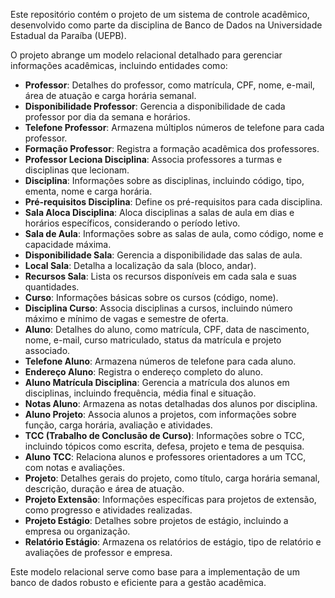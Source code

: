 Este repositório contém o projeto de um sistema de controle acadêmico, desenvolvido como parte da disciplina de Banco de Dados na Universidade Estadual da Paraíba (UEPB).

O projeto abrange um modelo relacional detalhado para gerenciar informações acadêmicas, incluindo entidades como:

* **Professor**: Detalhes do professor, como matrícula, CPF, nome, e-mail, área de atuação e carga horária semanal.
* **Disponibilidade Professor**: Gerencia a disponibilidade de cada professor por dia da semana e horários.
* **Telefone Professor**: Armazena múltiplos números de telefone para cada professor.
* **Formação Professor**: Registra a formação acadêmica dos professores.
* **Professor Leciona Disciplina**: Associa professores a turmas e disciplinas que lecionam.
* **Disciplina**: Informações sobre as disciplinas, incluindo código, tipo, ementa, nome e carga horária.
* **Pré-requisitos Disciplina**: Define os pré-requisitos para cada disciplina.
* **Sala Aloca Disciplina**: Aloca disciplinas a salas de aula em dias e horários específicos, considerando o período letivo.
* **Sala de Aula**: Informações sobre as salas de aula, como código, nome e capacidade máxima.
* **Disponibilidade Sala**: Gerencia a disponibilidade das salas de aula.
* **Local Sala**: Detalha a localização da sala (bloco, andar).
* **Recursos Sala**: Lista os recursos disponíveis em cada sala e suas quantidades.
* **Curso**: Informações básicas sobre os cursos (código, nome).
* **Disciplina Curso**: Associa disciplinas a cursos, incluindo número máximo e mínimo de vagas e semestre de oferta.
* **Aluno**: Detalhes do aluno, como matrícula, CPF, data de nascimento, nome, e-mail, curso matriculado, status da matrícula e projeto associado.
* **Telefone Aluno**: Armazena números de telefone para cada aluno.
* **Endereço Aluno**: Registra o endereço completo do aluno.
* **Aluno Matrícula Disciplina**: Gerencia a matrícula dos alunos em disciplinas, incluindo frequência, média final e situação.
* **Notas Aluno**: Armazena as notas detalhadas dos alunos por disciplina.
* **Aluno Projeto**: Associa alunos a projetos, com informações sobre função, carga horária, avaliação e atividades.
* **TCC (Trabalho de Conclusão de Curso)**: Informações sobre o TCC, incluindo tópicos como escrita, defesa, projeto e tema de pesquisa.
* **Aluno TCC**: Relaciona alunos e professores orientadores a um TCC, com notas e avaliações.
* **Projeto**: Detalhes gerais do projeto, como título, carga horária semanal, descrição, duração e área de atuação.
* **Projeto Extensão**: Informações específicas para projetos de extensão, como progresso e atividades realizadas.
* **Projeto Estágio**: Detalhes sobre projetos de estágio, incluindo a empresa ou organização.
* **Relatório Estágio**: Armazena os relatórios de estágio, tipo de relatório e avaliações de professor e empresa.

Este modelo relacional serve como base para a implementação de um banco de dados robusto e eficiente para a gestão acadêmica.
